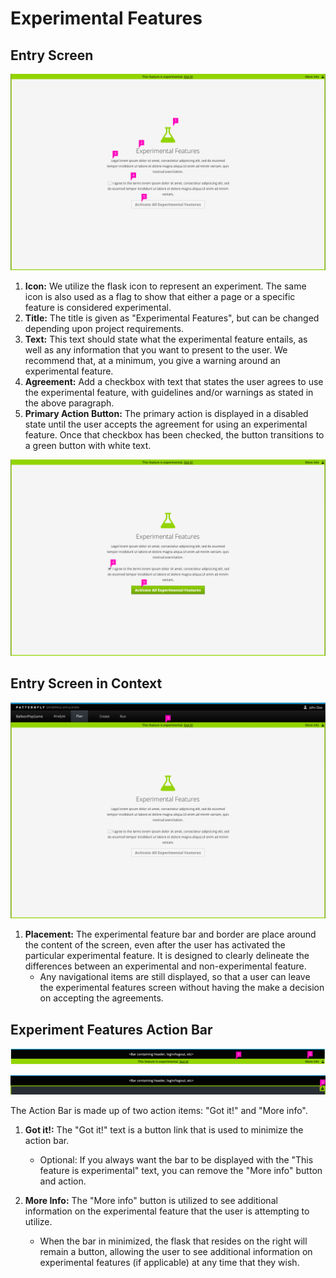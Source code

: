 # Experimental Features

## Entry Screen

![Experimental Features with Callouts](img/experimental-features-callouts.png)

1. **Icon:** We utilize the flask icon to represent an experiment. The same icon is also used as a flag to show that either a page or a specific feature is considered experimental.
2. **Title:** The title is given as "Experimental Features", but can be changed depending upon project requirements.
3. **Text:** This text should state what the experimental feature entails, as well as any information that you want to present to the user. We recommend that, at a minimum, you give a warning around an experimental feature.
4. **Agreement:** Add a checkbox with text that states the user agrees to use the experimental feature, with guidelines and/or warnings as stated in the above paragraph.
5. **Primary Action Button:** The primary action is displayed in a disabled state until the user accepts the agreement for using an experimental feature. Once that checkbox has been checked, the button transitions to a green button with white text.

![Experimental Features with Callouts](img/experimental-features-checked-callouts.png)

## Entry Screen in Context

![Experimental Feature in context](img/experimental-feature-in-context-design.png)

1. **Placement:** The experimental feature bar and border are place around the content of the screen, even after the user has activated the particular experimental feature. It is designed to clearly delineate the differences between an experimental and non-experimental feature.
    - Any navigational items are still displayed, so that a user can leave the experimental features screen without having the make a decision on accepting the agreements.

## Experiment Features Action Bar

![Experimental Feature in context](img/experimental-feature-bar-design.png)

![Experimental Feature in context](img/experimental-feature-bar-minimized-design.png)

The Action Bar is made up of two action items: "Got it!" and "More info".

1. **Got it!:** The "Got it!" text is a button link that is used to minimize the action bar.
    - Optional: If you always want the bar to be displayed with the "This feature is experimental" text, you can remove the "More info" button and action.

2. **More Info:** The "More info" button is utilized to see additional information on the experimental feature that the user is attempting to utilize.
    - When the bar in minimized, the flask that resides on the right will remain a button, allowing the user to see additional information on experimental features (if applicable) at any time that they wish.
